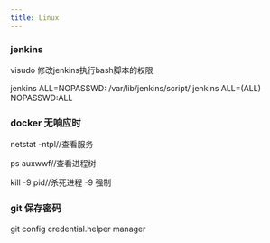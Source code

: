 ```yaml
---
title: Linux
---
```


### jenkins
visudo 修改jenkins执行bash脚本的权限

jenkins ALL=NOPASSWD: /var/lib/jenkins/script/
jenkins ALL=(ALL) NOPASSWD:ALL


### docker 无响应时
netstat -ntpl//查看服务

ps auxwwf//查看进程树

kill -9 pid//杀死进程 -9 强制

### git 保存密码
git config credential.helper manager
